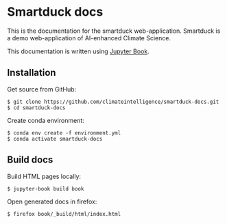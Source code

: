 # Smartduck docs

This is the documentation for the smartduck web-application.
Smartduck is a demo web-application of AI-enhanced Climate Science.

This documentation is written using [Jupyter Book](https://jupyterbook.org/intro.html).

## Installation

Get source from GitHub:
```
$ git clone https://github.com/climateintelligence/smartduck-docs.git
$ cd smartduck-docs
```

Create conda environment:
```
$ conda env create -f environment.yml
$ conda activate smartduck-docs
```

## Build docs

Build HTML pages locally:
```
$ jupyter-book build book
```

Open generated docs in firefox:
```
$ firefox book/_build/html/index.html
```

